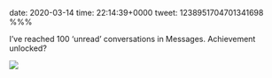 date: 2020-03-14
time: 22:14:39+0000
tweet: 1238951704701341698
%%%

I’ve reached 100 ‘unread’ conversations in Messages. Achievement unlocked?

![](ETGkAajXkAA9AFr.jpg)
